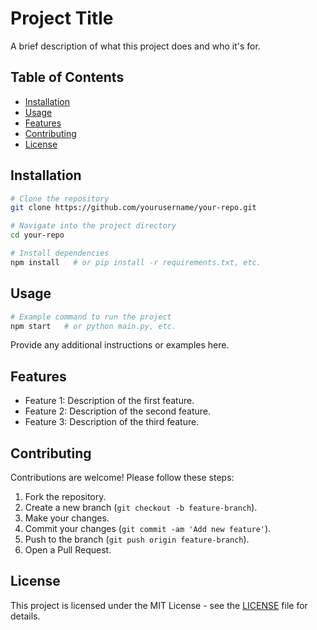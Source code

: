 # Project Title

A brief description of what this project does and who it's for.

## Table of Contents

- [Installation](#installation)
- [Usage](#usage)
- [Features](#features)
- [Contributing](#contributing)
- [License](#license)

## Installation

```bash
# Clone the repository
git clone https://github.com/yourusername/your-repo.git

# Navigate into the project directory
cd your-repo

# Install dependencies
npm install   # or pip install -r requirements.txt, etc.
```

## Usage

```bash
# Example command to run the project
npm start   # or python main.py, etc.
```

Provide any additional instructions or examples here.

## Features

- Feature 1: Description of the first feature.
- Feature 2: Description of the second feature.
- Feature 3: Description of the third feature.

## Contributing

Contributions are welcome! Please follow these steps:

1. Fork the repository.
2. Create a new branch (`git checkout -b feature-branch`).
3. Make your changes.
4. Commit your changes (`git commit -am 'Add new feature'`).
5. Push to the branch (`git push origin feature-branch`).
6. Open a Pull Request.

## License

This project is licensed under the MIT License - see the [LICENSE](LICENSE) file for details.
